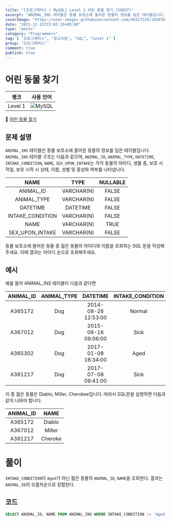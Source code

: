 ```yaml
---
title: "[프로그래머스 / MySQL] Level 1 어린 동물 찾기 (59037)"
excerpt: "ANIMAL_INS 테이블은 동물 보호소에 들어온 동물의 정보를 담은 테이블입니다. ANIMAL_INS 테이블 구조는 다음과 같으며, ANIMAL_ID, ANIMAL_TYPE, DATETIME, INTAKE_CONDITION, NAME, SEX_UPON_INTAKE는 각각 동물의 아이디, 생물 종, 보호 시작일, 보호 시작 시 상태, 이름, 성별 및 중성화 여부를 나타냅니다."
coverImage: "https://user-images.githubusercontent.com/50317129/145976356-6b5d1430-31c0-4c34-829e-6be8f747ab19.png"
date: "2021-12-15T23:03:19+09:00"
type: "posts"
category: "Programmers"
tag: [ "프로그래머스", "알고리즘", "SQL", "Level 1" ]
group: "프로그래머스"
comment: true
publish: true
---
```


# 어린 동물 찾기

|  랭크   |                                                  사용 언어                                                  |
| :-----: | :---------------------------------------------------------------------------------------------------------: |
| Level 1 | ![MySQL](https://shields.io/badge/MySQL-lightgrey?logo=mysql&style=plastic&logoColor=white&labelColor=blue) |

🔗 [어린 동물 찾기](https://programmers.co.kr/learn/courses/30/lessons/59037)





## 문제 설명

`ANIMAL_INS` 테이블은 동물 보호소에 들어온 동물의 정보를 담은 테이블입니다. `ANIMAL_INS` 테이블 구조는 다음과 같으며, `ANIMAL_ID`, `ANIMAL_TYPE`, `DATETIME`, `INTAKE_CONDITION`, `NAME`, `SEX_UPON_INTAKE`는 각각 동물의 아이디, 생물 종, 보호 시작일, 보호 시작 시 상태, 이름, 성별 및 중성화 여부를 나타냅니다.

|       NAME       |    TYPE    | NULLABLE |
| :--------------: | :--------: | :------: |
|    ANIMAL_ID     | VARCHAR(N) |  FALSE   |
|   ANIMAL_TYPE    | VARCHAR(N) |  FALSE   |
|     DATETIME     |  DATETIME  |  FALSE   |
| INTAKE_CONDITION | VARCHAR(N) |  FALSE   |
|       NAME       | VARCHAR(N) |   TRUE   |
| SEX_UPON_INTAKE  | VARCHAR(N) |  FALSE   |

동물 보호소에 들어온 동물 중 젊은 동물의 아이디와 이름을 조회하는 SQL 문을 작성해주세요. 이때 결과는 아이디 순으로 조회해주세요.





## 예시

예를 들어 ANIMAL_INS 테이블이 다음과 같다면

| ANIMAL_ID | ANIMAL_TYPE |      DATETIME       | INTAKE_CONDITION |   NAME   | SEX_UPON_INTAKE |
| :-------: | :---------: | :-----------------: | :--------------: | :------: | :-------------: |
|  A365172  |     Dog     | 2014-08-26 12:53:00 |      Normal      |  Diablo  |  Neutered Male  |
|  A367012  |     Dog     | 2015-09-16 09:06:00 |       Sick       |  Miller  |  Neutered Male  |
|  A365302  |     Dog     | 2017-01-08 16:34:00 |       Aged       |  Minnie  |  Spayed Female  |
|  A381217  |     Dog     | 2017-07-08 09:41:00 |       Sick       | Cherokee |  Neutered Male  |

이 중 젊은 동물은 Diablo, Miller, Cherokee입니다. 따라서 SQL문을 실행하면 다음과 같이 나와야 합니다.

| ANIMAL_ID |  NAME   |
| :-------: | :-----: |
|  A365172  | Diablo  |
|  A367012  | Miller  |
|  A381217  | Cheroke |










# 풀이

`INTAKE_CONDITION`이 `Aged`가 아닌 젊은 동물의 `ANIMAL_ID`, `NAME`을 조회한다. 결과는 `ANIMAL_ID`의 오름차순으로 정렬한다.





## 코드

``` sql
SELECT ANIMAL_ID, NAME FROM ANIMAL_INS WHERE INTAKE_CONDITION != 'Aged' ORDER BY ANIMAL_ID;
```
